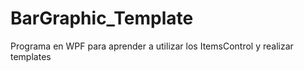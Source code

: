 # BarGraphic_Template
Programa en WPF para aprender a utilizar los ItemsControl y realizar templates
